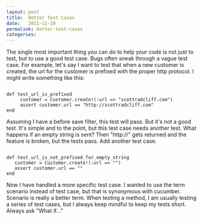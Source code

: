 ```yaml
---
layout: post
title:  Better Test Cases
date:   2011-11-10
permalink: better-test-cases
categories:
---
```


The single most important thing you can do to help your code is not just to test, but to use a good test case. Bugs often sneak through a vague test case. For example, let's say I want to test that when a new customer is created, the url for the customer is prefixed with the proper http protocol. I might write something like this:


<code>
def test_url_is_prefixed
  &nbsp; &nbsp;customer = Customer.create!(:url => "scottradcliff.com")
  &nbsp; &nbsp;assert customer.url == "http://scottradcliff.com"
end
</code>

Assuming I have a before save filter, this test will pass. But it's not a good test. It's simple and to the point, but this test case needs another test. What happens if an empty string is sent? Then "http://" gets returned and the feature is broken, but the tests pass. Add another test case.

<code>
def test_url_is_not_prefixed_for_empty_string
&nbsp; &nbsp;customer = Customer.create!(:url => "")
&nbsp; &nbsp;assert customer.url == ""
end
</code>

Now I have handled a more specific test case. I wanted to use the term scenario instead of test case, but that is synonymous with cucumber. Scenario is really a better term. When testing a method, I am usually testing a series of test cases, but I always keep mindful to keep my tests short. Always ask "What if..."

